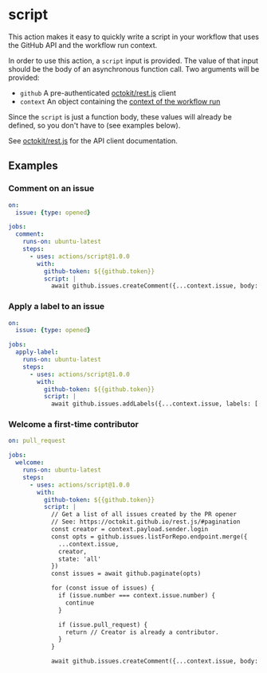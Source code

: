 # script

This action makes it easy to quickly write a script in your workflow that uses the GitHub API and the workflow run context.

In order to use this action, a `script` input is provided. The value of that input should be the body of an asynchronous function call. Two arguments will be provided:

- `github` A pre-authenticated [octokit/rest.js](https://github.com/octokit/rest.js) client
- `context` An object containing the [context of the workflow run](https://github.com/actions/toolkit/tree/master/packages/github)

Since the `script` is just a function body, these values will already be defined, so you don't have to (see examples below).

See [octokit/rest.js](https://octokit.github.io/rest.js/) for the API client documentation.

## Examples

### Comment on an issue

```yaml
on:
  issue: {type: opened}

jobs:
  comment:
    runs-on: ubuntu-latest
    steps:
      - uses: actions/script@1.0.0
        with:
          github-token: ${{github.token}}
          script: |
            await github.issues.createComment({...context.issue, body: '👋 Thanks for reporting!'})
```

### Apply a label to an issue

```yaml
on:
  issue: {type: opened}

jobs:
  apply-label:
    runs-on: ubuntu-latest
    steps:
      - uses: actions/script@1.0.0
        with:
          github-token: ${{github.token}}
          script: |
            await github.issues.addLabels({...context.issue, labels: ['Triage']})
```

### Welcome a first-time contributor

```yaml
on: pull_request

jobs:
  welcome:
    runs-on: ubuntu-latest
    steps:
      - uses: actions/script@1.0.0
        with:
          github-token: ${{github.token}}
          script: |
            // Get a list of all issues created by the PR opener
            // See: https://octokit.github.io/rest.js/#pagination
            const creator = context.payload.sender.login
            const opts = github.issues.listForRepo.endpoint.merge({
              ...context.issue,
              creator,
              state: 'all'
            })
            const issues = await github.paginate(opts)

            for (const issue of issues) {
              if (issue.number === context.issue.number) {
                continue
              }

              if (issue.pull_request) {
                return // Creator is already a contributor.
              }
            }

            await github.issues.createComment({...context.issue, body: 'Welcome, new contributor!'})
```
